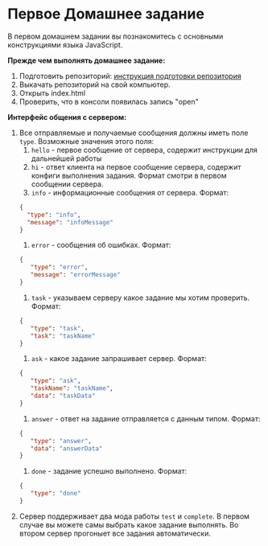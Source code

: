 # Первое Домашнее задание

В первом домашнем задании вы познакомитесь с основными конструкциями языка JavaScript.

**Прежде чем выполнять домашнее задание:**
1. Подготовить репозиторий: [инструкция подготовки репозитория](https://github.yandex-team.ru/elective/instructions/blob/master/homeworkRepo.md)
1. Выкачать репозиторий на свой компьютер.
1. Открыть index.html
1. Проверить, что в консоли появилась запись "open"

**Интерфейс общения с сервером:**
1. Все отправляемые и получаемые сообщения должны иметь поле ``type``. Возможные значения этого поля:
    1. ``hello`` - первое сообщение от сервера, содержит инструкции для дальнейшей работы
    1. ``hi`` - ответ клиента на первое сообщение сервера, содержит конфиги выполнения задания. Формат смотри в первом сообщении сервера.
    1. ``info`` - информационные сообщения от сервера. Формат:
    ```json
    {
      "type": "info",
      "message": "infoMessage"
    }
    ```
    1. ``error`` - сообщения об ошибках. Формат:
    ```json
    {
       "type": "error",
       "message": "errorMessage"
    }
    ```
    1. ``task`` - указываем серверу какое задание мы хотим проверить. Формат:
    ```json
    {
       "type": "task",
       "task": "taskName"
    }
    ```
    1. ``ask`` - какое задание запрашивает сервер. Формат:
    ```json
    {
       "type": "ask",
       "taskName": "taskName",
       "data": "taskData"
    }
    ```
    1. ``answer`` - ответ на задание отправляется с данным типом. Формат:
    ```json
    {
       "type": "answer",
       "data": "answerData"
    }
    ```
    1. ``done`` - задание успешно выполнено. Формат:
    ```json
    {
       "type": "done"
    }
    ```
1. Сервер поддерживает два мода работы ``test`` и ``complete``. В первом случае вы можете самы выбрать какое задание выполнять. Во втором сервер прогоныет все задания автоматически.
